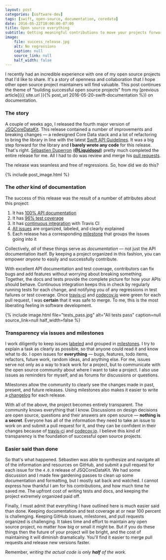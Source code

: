 ```yaml
---
layout: post
categories: [software-dev]
tags: [swift, open-source, documentation, coredata]
date: 2016-05-22T10:00:00-07:00
title: Open source everything
subtitle: Getting meaningful contributions to move your projects forward
image:
    file: success_release.jpg
    alt: No regressions
    caption: null
    source_link: null
    half_width: false
---
```


I recently had an incredible experience with one of my open source projects that I'd like to share. It's a story of openness and collaboration that I hope other open source project maintainers will find valuable. This post continues the theme of "building successful open source projects" from my [previous article]({{ site.url }}{% post_url 2016-05-20-swift-documentation %}) on documentation.

<!--excerpt-->

### The story

A couple of weeks ago, I released the fourth major version of [JSQCoreDataKit](https://github.com/jessesquires/JSQCoreDataKit/releases/tag/4.0.0). This release contained a number of improvements and breaking changes &mdash; a redesigned Core Data stack and a lot of refactoring to bring the library in line with the latest [Swift API Guidelines](https://swift.org/documentation/api-design-guidelines/). It was a big step forward for the library and **I barely wrote any code** for this release. That's right. [Sébastien Duperron](http://code-craftsman.fr/about/) ([**@Liquidsoul**](https://github.com/Liquidsoul)) pretty much completed the entire release for me. All I had to do was review and merge his [pull requests](https://github.com/jessesquires/JSQCoreDataKit/pulls?q=is%3Apr+author%3ALiquidsoul+is%3Aclosed).

The release was seamless and free of regressions. So, how did we do this?

{% include post_image.html %}

### The *other* kind of documentation

The success of this release was the result of a number of attributes about this project:

1. It has [100% API documentation](https://jessesquires.github.io/JSQCoreDataKit/)
2. It has [96% test coverage](https://codecov.io/gh/jessesquires/JSQCoreDataKit)
3. It has [continuous integration](https://travis-ci.org/jessesquires/JSQCoreDataKit) with Travis CI
4. [All issues](https://github.com/jessesquires/JSQCoreDataKit/issues?q=is%3Aissue) are organized, labeled, and clearly explained
5. Each release has a corresponding [milestone](https://github.com/jessesquires/JSQCoreDataKit/milestones?state=closed) that groups the issues going into it

Collectively, *all* of these things serve as *documentation* &mdash; not just the API documentation itself. By keeping a project organized in this fashion, you can empower *anyone* to easily and successfully contribute.

With excellent API documentation and test coverage, contributors can fix bugs and add features without worrying about breaking something. Together, the docs and tests provide the complete picture for how your APIs should behave. Continuous integration keeps this in check by regularly running tests for each change, and notifying you of any regressions in test failures or test coverage. Once [travis-ci](https://travis-ci.org/jessesquires/JSQCoreDataKit) and [codecov.io](https://codecov.io/gh/jessesquires/JSQCoreDataKit) were green for each pull request, I was **certain** that it was safe to merge. To me, this is the most liberating feeling in software development.

{% include image.html
    file="tests_pass.jpg"
    alt="All tests pass"
    caption=null
    source_link=null
    half_width=false
%}

### Transparency via issues and milestones

I work diligently to keep issues [labeled](https://github.com/jessesquires/JSQCoreDataKit/labels) and grouped in [milestones](https://github.com/jessesquires/JSQCoreDataKit/milestones?state=closed). I try to explain a task as clearly as possible, so that anyone could read it and know what to do. I open issues for **everything** &mdash; bugs, features, todo items, refactors, future work, random ideas, and anything else. For me, issues serve not only as a way to track work for a project, but to communicate with the open source community about where I want to take a project. I also use issues as reminders for myself, and as forums for discussions or questions.

Milestones allow the community to clearly see the changes made in past, present, and future releases. Using milestones also makes it easier to write a [changelog](https://github.com/jessesquires/JSQCoreDataKit/blob/develop/CHANGELOG.md) for each release.

With all of the above, the project becomes entirely transparent. The community knows everything that I know. Discussions on design decisions are open source, questions and their answers are open source &mdash; **nothing is a secret**. Everyone has all of the information they need to take an issue to work on and submit a pull request for it, and they can be confident in their changes because of [travis-ci](https://travis-ci.org/jessesquires/JSQCoreDataKit) and [codecov.io](https://codecov.io/gh/jessesquires/JSQCoreDataKit). I believe this kind of transparency is the foundation of successful open source projects.

### Easier said than done

So that's what happened. Sébastien was able to synthesize and navigate all of the information and resources on GitHub, and submit a pull request for each issue for the `4.0.0` release of JSQCoreDataKit. We had some discussion and I made few gardening passes to clean up some documentation and formatting, but I mostly sat back and watched. I cannot express how thankful I am for his contributions, and how much time he saved me. The upfront cost of writing tests and docs, and keeping the project extremely organized paid off.

Finally, I must admit that everything I have outlined here is much easier said than done. Keeping documentation and test coverage at or near 100 percent is challenging. Keeping GitHub issues, milestones, and pull requests organized is challenging. It takes time and effort to maintain any open source project, no matter how big or small it might be. But if you do these things then the future of your project will be bright, and the cost of maintaining it will diminish dramatically. You'll find it easier to merge pull requests and release new versions faster.

Remember, *writing the actual code is only __half__ of the work.*
